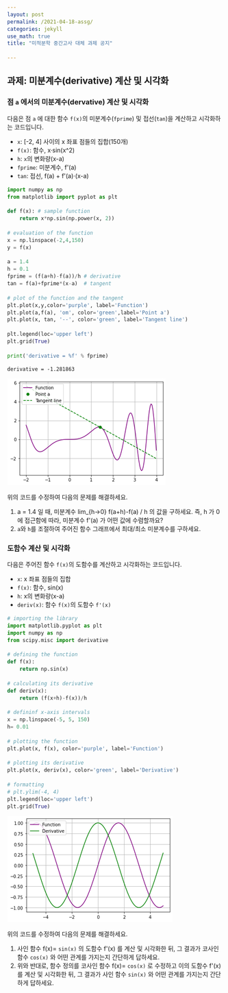 ```yaml
---
layout: post
permalink: /2021-04-18-assg/
categories: jekyll
use_math: true
title: "미적분학 중간고사 대체 과제 공지"

---
```

<link rel="stylesheet" type="text/css" media="all" href="/css/retro.css" />


## 과제: 미분계수(derivative) 계산 및 시각화

### 점 `a` 에서의 미분계수(dervative) 계산 및 시각화  

다음은 점 `a` 에 대한 함수 `f(x)`의 미분계수(`fprime`) 및 접선(`tan`)을 계산하고 시각화하는 코드입니다.

- `x`: [-2, 4] 사이의 x 좌표 점들의 집합(150개)
- `f(x)`: 함수, x·sin(x^2)
- `h`: `x`의 변화량(x-a)
- `fprime`: 미분계수, f'(a)
- `tan`: 접선, f(a) + f'(a)·(x-a)



```python
import numpy as np
from matplotlib import pyplot as plt

def f(x): # sample function
    return x*np.sin(np.power(x, 2))

# evaluation of the function
x = np.linspace(-2,4,150)
y = f(x)

a = 1.4
h = 0.1
fprime = (f(a+h)-f(a))/h # derivative
tan = f(a)+fprime*(x-a)  # tangent

# plot of the function and the tangent
plt.plot(x,y,color='purple', label='Function')
plt.plot(a,f(a), 'om', color='green',label='Point a')
plt.plot(x, tan, '--', color='green', label='Tangent line')

plt.legend(loc='upper left')
plt.grid(True)

print('derivative = %f' % fprime)
```

    derivative = -1.281863

<img src="/img/output_0_1.png">


위의 코드를 수정하여 다음의 문제를 해결하세요.

   1. a = 1.4 일 때, 미분계수 lim_{h->0} f(a+h)-f(a) / h 의 값을 구하세요. 즉, h 가 0 에 접근함에 따라, 미분계수 f'(a) 가 어떤 값에 수렴할까요?
   2. `a`와 `h`를 조절하여 주어진 함수 그래프에서 최대/최소 미분계수를 구하세요.


### 도함수 계산 및 시각화  


다음은 주어진 함수 `f(x)`의 도함수를 계산하고 시각화하는 코드입니다.

- `x`: x 좌표 점들의 집합
- `f(x)`: 함수, sin(x)
- `h`: x의 변화량(x-a)
- `deriv(x)`: 함수 `f(x)`의 도함수 `f'(x)`


```python
# importing the library
import matplotlib.pyplot as plt
import numpy as np
from scipy.misc import derivative

# defining the function
def f(x):
    return np.sin(x)
  
# calculating its derivative
def deriv(x):
    return (f(x+h)-f(x))/h

# defininf x-axis intervals
x = np.linspace(-5, 5, 150)
h= 0.01
    
# plotting the function
plt.plot(x, f(x), color='purple', label='Function')
  
# plotting its derivative
plt.plot(x, deriv(x), color='green', label='Derivative')
  
# formatting
# plt.ylim(-4, 4)
plt.legend(loc='upper left')
plt.grid(True)
```

<img src="/img/output_1_0.png">



위의 코드를 수정하여 다음의 문제를 해결하세요.

   1. 사인 함수 f(x)= `sin(x)` 의 도함수 f'(x) 를 계산 및 시각화한 뒤, 그 결과가 코사인 함수 `cos(x)` 와 어떤 관계를 가지는지 간단하게 답하세요.
   2. 위와 반대로, 함수 정의를 코사인 함수 f(x)= `cos(x)` 로 수정하고 이의 도함수 f'(x) 를 계산 및 시각화한 뒤, 그 결과가 사인 함수 `sin(x)` 와 어떤 관계를 가지는지 간단하게 답하세요.
   
